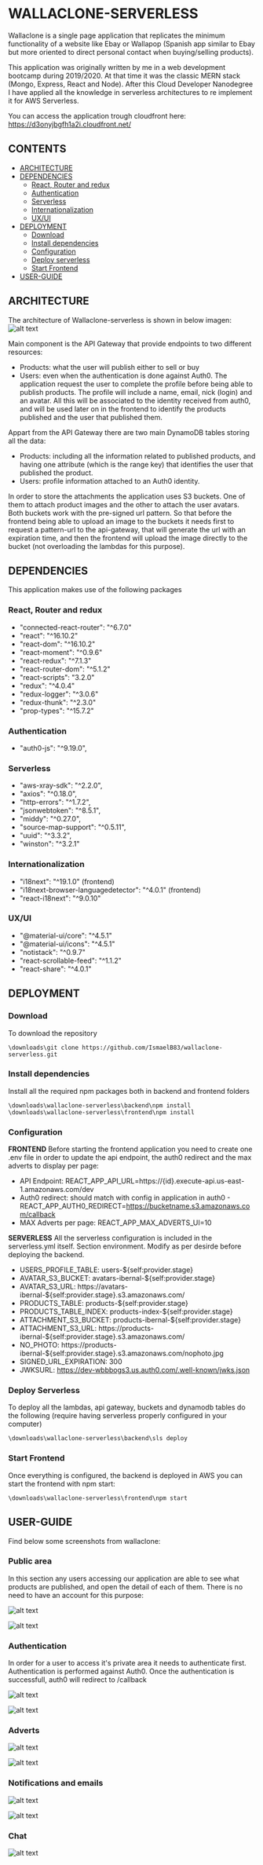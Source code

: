 # WALLACLONE-SERVERLESS
Wallaclone is a single page application that replicates the minimum functionality of a website like Ebay or Wallapop (Spanish app similar to Ebay but more oriented to direct personal contact when buying/selling products).

This application was originally written by me in a web development bootcamp during 2019/2020. At that time it was the classic MERN stack (Mongo, Express, React and Node). After this Cloud Developer Nanodegree I have applied all the knowledge in serverless architectures to re implement it for AWS Serverless.

You can access the application trough cloudfront here: https://d3onyjbgfh1a2i.cloudfront.net/

## CONTENTS
- [ARCHITECTURE](#ARCHITECTURE)
- [DEPENDENCIES](#DEPENDENCIES)
  - [React, Router and redux](#React,-Router-and-redux)
  - [Authentication](#Authentication)
  - [Serverless](#Serverless)
  - [Internationalization](#Internationalization)
  - [UX/UI](#UX/UI)
- [DEPLOYMENT](#DEPLOYMENT)
  - [Download](#Download)
  - [Install dependencies](#Install-Dependencies)
  - [Configuration](#Configuration)
  - [Deploy serverless](#Deploy-Serverless)
  - [Start Frontend](#Start-Frontend)
- [USER-GUIDE](#USER-GUIDE)

## ARCHITECTURE
The architecture of Wallaclone-serverless is shown in below imagen:
![alt text](https://raw.githubusercontent.com/IsmaelB83/wallaclone-serverless/master/documentation/architecture.jpg)

Main component is the API Gateway that provide endpoints to two different resources:
- Products: what the user will publish either to sell or buy
- Users: even when the authentication is done against Auth0. The application request the user to complete the profile before being able to publish products. The profile will include a name, email, nick (login) and an avatar. All this will be associated to the identity received from auth0, and will be used later on in the frontend to identify the products published and the user that published them.

Appart from the API Gateway there are two main DynamoDB tables storing all the data:
- Products: including all the information related to published products, and having one attribute (which is the range key) that identifies the user that published the product.
- Users: profile information attached to an Auth0 identity.

In order to store the attachments the application uses S3 buckets. One of them to attach product images and the other to attach the user avatars. Both buckets work with the pre-signed url pattern. So that before the frontend being able to upload an image to the buckets it needs first to request a pattern-url to the api-gateway, that will generate the url with an expiration time, and then the frontend will upload the image directly to the bucket (not overloading the lambdas for this purpose).

## DEPENDENCIES
This application makes use of the following packages

### React, Router and redux
- "connected-react-router": "^6.7.0"
- "react": "^16.10.2"
- "react-dom": "^16.10.2"
- "react-moment": "^0.9.6"
- "react-redux": "^7.1.3"
- "react-router-dom": "^5.1.2"
- "react-scripts": "3.2.0"
- "redux": "^4.0.4"
- "redux-logger": "^3.0.6"
- "redux-thunk": "^2.3.0"
- "prop-types": "^15.7.2"

### Authentication
- "auth0-js": "^9.19.0",

### Serverless
- "aws-xray-sdk": "^2.2.0",
- "axios": "^0.18.0",
- "http-errors": "^1.7.2",
- "jsonwebtoken": "^8.5.1",
- "middy": "^0.27.0",
- "source-map-support": "^0.5.11",
- "uuid": "^3.3.2",
- "winston": "^3.2.1"

### Internationalization
- "i18next": "^19.1.0" (frontend)
- "i18next-browser-languagedetector": "^4.0.1" (frontend)
- "react-i18next": "^9.0.10"

### UX/UI
- "@material-ui/core": "^4.5.1"
- "@material-ui/icons": "^4.5.1"
- "notistack": "^0.9.7"
- "react-scrollable-feed": "^1.1.2"
- "react-share": "^4.0.1"

## DEPLOYMENT

### Download

To download the repository
```
\downloads\git clone https://github.com/IsmaelB83/wallaclone-serverless.git
```

### Install dependencies

Install all the required npm packages both in backend and frontend folders
```
\downloads\wallaclone-serverless\backend\npm install
\downloads\wallaclone-serverless\frontend\npm install
```

### Configuration

**FRONTEND**
Before starting the frontend application you need to create one .env file in order to update the api endpoint, the auth0 redirect and the max adverts to display per page:
- API Endpoint: REACT_APP_API_URL=https://{id}.execute-api.us-east-1.amazonaws.com/dev
- Auth0 redirect: should match with config in application in auth0 - REACT_APP_AUTH0_REDIRECT=https://bucketname.s3.amazonaws.com/callback
- MAX Adverts per page: REACT_APP_MAX_ADVERTS_UI=10

**SERVERLESS**
All the serverless configuration is included in the serverless.yml itself. Section environment. Modify as per desirde before deploying the backend.
- USERS_PROFILE_TABLE: users-${self:provider.stage}
- AVATAR_S3_BUCKET: avatars-ibernal-${self:provider.stage}
- AVATAR_S3_URL: https://avatars-ibernal-${self:provider.stage}.s3.amazonaws.com/
- PRODUCTS_TABLE: products-${self:provider.stage}
- PRODUCTS_TABLE_INDEX: products-index-${self:provider.stage}
- ATTACHMENT_S3_BUCKET: products-ibernal-${self:provider.stage}
- ATTACHMENT_S3_URL: https://products-ibernal-${self:provider.stage}.s3.amazonaws.com/
- NO_PHOTO: https://products-ibernal-${self:provider.stage}.s3.amazonaws.com/nophoto.jpg
- SIGNED_URL_EXPIRATION: 300
- JWKSURL: https://dev-wbbbogs3.us.auth0.com/.well-known/jwks.json

### Deploy Serverless
To deploy all the lambdas, api gateway, buckets and dynamodb tables do the following (require having serverless properly configured in your computer)
```
\downloads\wallaclone-serverless\backend\sls deploy
```

### Start Frontend

Once everything is configured, the backend is deployed in AWS you can start the frontend with npm start:
```
\downloads\wallaclone-serverless\frontend\npm start
```

## USER-GUIDE

Find below some screenshots from wallaclone:

### Public area
In this section any users accessing our application are able to see what products are published, and open the detail of each of them. There is no need to have an account for this purpose:

![alt text](https://raw.githubusercontent.com/IsmaelB83/wallaclone-serverless/master/documentation/wallaclone_0.png)

![alt text](https://raw.githubusercontent.com/IsmaelB83/wallaclone-serverless/master/documentation/wallaclone_1.png)

### Authentication
In order for a user to access it's private area it needs to authenticate first. Authentication is performed against Auth0. Once the authentication is successfull, auth0 will redirect to /callback

![alt text](https://raw.githubusercontent.com/IsmaelB83/wallaclone-serverless/master/documentation/wallaclone_03.png)

![alt text](https://raw.githubusercontent.com/IsmaelB83/wallaclone-serverless/master/documentation/wallaclone_04.png)

### Adverts

![alt text](https://raw.githubusercontent.com/IsmaelB83/wallaclone-serverless/master/documentation/wallaclone_08.png)

![alt text](https://raw.githubusercontent.com/IsmaelB83/wallaclone-serverless/master/documentation/wallaclone_09.png)

### Notifications and emails

![alt text](https://raw.githubusercontent.com/IsmaelB83/wallaclone-serverless/master/documentation/wallaclone_06.png)

![alt text](https://raw.githubusercontent.com/IsmaelB83/wallaclone-serverless/master/documentation/wallaclone_07.png)

### Chat

![alt text](https://raw.githubusercontent.com/IsmaelB83/wallaclone-serverless/master/documentation/wallaclone_05.png)